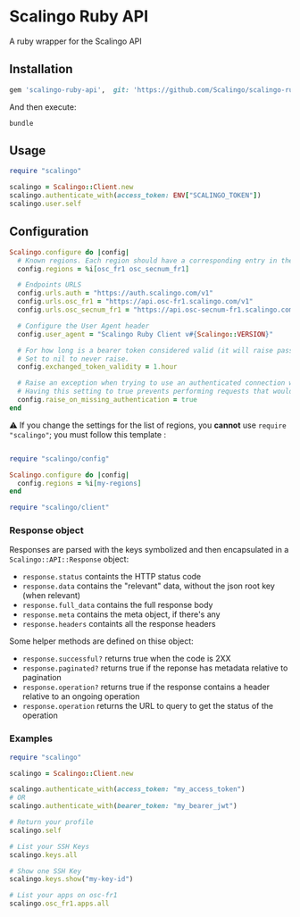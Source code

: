 # Scalingo Ruby API

A ruby wrapper for the Scalingo API

## Installation

```ruby
gem 'scalingo-ruby-api',  git: 'https://github.com/Scalingo/scalingo-ruby-api', branch: 'v3-dev'
```

And then execute:

```
bundle
```

## Usage

```ruby
require "scalingo"

scalingo = Scalingo::Client.new
scalingo.authenticate_with(access_token: ENV["SCALINGO_TOKEN"])
scalingo.user.self
```

## Configuration

```ruby
Scalingo.configure do |config|
  # Known regions. Each region should have a corresponding entry in the urls settings below
  config.regions = %i[osc_fr1 osc_secnum_fr1]

  # Endpoints URLS
  config.urls.auth = "https://auth.scalingo.com/v1"
  config.urls.osc_fr1 = "https://api.osc-fr1.scalingo.com/v1"
  config.urls.osc_secnum_fr1 = "https://api.osc-secnum-fr1.scalingo.com/v1"

  # Configure the User Agent header
  config.user_agent = "Scalingo Ruby Client v#{Scalingo::VERSION}"

  # For how long is a bearer token considered valid (it will raise passed this delay).
  # Set to nil to never raise.
  config.exchanged_token_validity = 1.hour

  # Raise an exception when trying to use an authenticated connection without a bearer token set
  # Having this setting to true prevents performing requests that would fail due to lack of authentication headers.
  config.raise_on_missing_authentication = true
end
```

:warning: If you change the settings for the list of regions, you **cannot** use `require "scalingo"`; you must follow this template :

```ruby

require "scalingo/config"

Scalingo.configure do |config|
  config.regions = %i[my-regions]
end

require "scalingo/client"
```

### Response object

Responses are parsed with the keys symbolized and then encapsulated in a `Scalingo::API::Response` object:
* `response.status` containts the HTTP status code
* `response.data` contains the "relevant" data, without the json root key (when relevant)
* `response.full_data` contains the full response body
* `response.meta` contains the meta object, if there's any
* `response.headers` containts all the response headers

Some helper methods are defined on thise object:
* `response.successful?` returns true when the code is 2XX
* `response.paginated?` returns true if the reponse has metadata relative to pagination
* `response.operation?` returns true if the response contains a header relative to an ongoing operation
* `response.operation` returns the URL to query to get the status of the operation

### Examples

```ruby
require "scalingo"

scalingo = Scalingo::Client.new

scalingo.authenticate_with(access_token: "my_access_token")
# OR
scalingo.authenticate_with(bearer_token: "my_bearer_jwt")

# Return your profile
scalingo.self

# List your SSH Keys
scalingo.keys.all

# Show one SSH Key
scalingo.keys.show("my-key-id")

# List your apps on osc-fr1
scalingo.osc_fr1.apps.all
```

